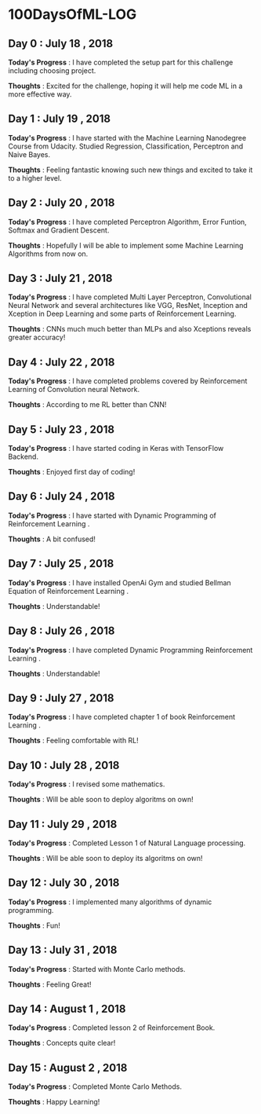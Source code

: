# 100DaysOfML-LOG
## Day 0 : July 18 , 2018
 
**Today's Progress** : I have completed the setup part for this challenge including choosing project.

**Thoughts** : Excited for the challenge, hoping it will help me code ML in a more effective way.

## Day 1 : July 19 , 2018
 
**Today's Progress** : I have started with the Machine Learning Nanodegree Course from Udacity. Studied Regression, Classification, Perceptron and Naive Bayes.

**Thoughts** : Feeling fantastic knowing such new things and excited to take it to a higher level.

## Day 2 : July 20 , 2018
 
**Today's Progress** : I have completed Perceptron Algorithm, Error Funtion, Softmax and Gradient Descent.

**Thoughts** : Hopefully I will be able to implement some Machine Learning Algorithms from now on.

## Day 3 : July 21 , 2018
 
**Today's Progress** : I have completed Multi Layer Perceptron, Convolutional Neural Network and several architectures like VGG, ResNet, Inception and Xception in Deep Learning and some parts of Reinforcement Learning.

**Thoughts** : CNNs much much better than MLPs and also Xceptions reveals greater accuracy!

## Day 4 : July 22 , 2018
 
**Today's Progress** : I have completed problems covered by Reinforcement Learning of Convolution neural Network.

**Thoughts** : According to me RL better than CNN!

## Day 5 : July 23 , 2018
 
**Today's Progress** : I have started coding in Keras with TensorFlow Backend.

**Thoughts** : Enjoyed first day of coding!

## Day 6 : July 24 , 2018
 
**Today's Progress** : I have started with Dynamic Programming of Reinforcement Learning .

**Thoughts** : A bit confused!

## Day 7 : July 25 , 2018
 
**Today's Progress** : I have installed OpenAi Gym and studied Bellman Equation of Reinforcement Learning .

**Thoughts** : Understandable!

## Day 8 : July 26 , 2018
 
**Today's Progress** : I have completed Dynamic Programming Reinforcement Learning .

**Thoughts** : Understandable!

## Day 9 : July 27 , 2018
 
**Today's Progress** : I have completed chapter 1 of book Reinforcement Learning .

**Thoughts** : Feeling comfortable with RL!

## Day 10 : July 28 , 2018
 
**Today's Progress** : I revised some mathematics.

**Thoughts** : Will be able soon to deploy algoritms on own!

## Day 11 : July 29 , 2018
 
**Today's Progress** : Completed Lesson 1 of Natural Language processing.

**Thoughts** : Will be able soon to deploy its algoritms on own!

## Day 12 : July 30 , 2018
 
**Today's Progress** : I implemented many algorithms of dynamic programming.

**Thoughts** : Fun!

## Day 13 : July 31 , 2018
 
**Today's Progress** : Started with Monte Carlo methods.

**Thoughts** : Feeling Great!

## Day 14 : August 1 , 2018
 
**Today's Progress** : Completed lesson 2 of Reinforcement Book.

**Thoughts** : Concepts quite clear!

## Day 15 : August 2 , 2018
 
**Today's Progress** : Completed Monte Carlo Methods.

**Thoughts** : Happy Learning!

